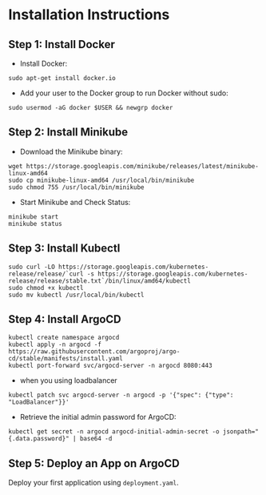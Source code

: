 # Installation Instructions
## Step 1: Install Docker
- Install Docker:
```
sudo apt-get install docker.io
```
- Add your user to the Docker group to run Docker without sudo:
```
sudo usermod -aG docker $USER && newgrp docker
```

## Step 2: Install Minikube
- Download the Minikube binary:
```
wget https://storage.googleapis.com/minikube/releases/latest/minikube-linux-amd64
sudo cp minikube-linux-amd64 /usr/local/bin/minikube
sudo chmod 755 /usr/local/bin/minikube
```
- Start Minikube and Check Status:
```
minikube start
minikube status
```
## Step 3: Install Kubectl

```
sudo curl -LO https://storage.googleapis.com/kubernetes-release/release/`curl -s https://storage.googleapis.com/kubernetes-release/release/stable.txt`/bin/linux/amd64/kubectl
sudo chmod +x kubectl
sudo mv kubectl /usr/local/bin/kubectl
```

## Step 4: Install ArgoCD
```
kubectl create namespace argocd
kubectl apply -n argocd -f https://raw.githubusercontent.com/argoproj/argo-cd/stable/manifests/install.yaml
kubectl port-forward svc/argocd-server -n argocd 8080:443
```
- when you using loadbalancer
```
kubectl patch svc argocd-server -n argocd -p '{"spec": {"type": "LoadBalancer"}}'
```
- Retrieve the initial admin password for ArgoCD:
```
kubectl get secret -n argocd argocd-initial-admin-secret -o jsonpath="{.data.password}" | base64 -d
```
## Step 5: Deploy an App on ArgoCD
Deploy your first application using ```deployment.yaml```.